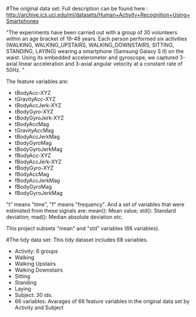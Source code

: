 #The original data set:
Full description can be found here : http://archive.ics.uci.edu/ml/datasets/Human+Activity+Recognition+Using+Smartphones 

"The experiments have been carried out with a group of 30 volunteers within an age bracket of 19-48 years. Each person performed six activities (WALKING, WALKING_UPSTAIRS, WALKING_DOWNSTAIRS, SITTING, STANDING, LAYING) wearing a smartphone (Samsung Galaxy S II) on the waist. Using its embedded accelerometer and gyroscope, we captured 3-axial linear acceleration and 3-axial angular velocity at a constant rate of 50Hz. " 

The feature variables are: 
- tBodyAcc-XYZ
- tGravityAcc-XYZ
- tBodyAccJerk-XYZ
- tBodyGyro-XYZ
- tBodyGyroJerk-XYZ
- tBodyAccMag
- tGravityAccMag
- tBodyAccJerkMag
- tBodyGyroMag
- tBodyGyroJerkMag
- fBodyAcc-XYZ
- fBodyAccJerk-XYZ
- fBodyGyro-XYZ
- fBodyAccMag
- fBodyAccJerkMag
- fBodyGyroMag
- fBodyGyroJerkMag

"t" means "time", "f" means "frequency". And a set of variables that were estimated from these signals are: mean(): Mean value; std(): Standard deviation; mad(): Median absolute deviation etc. 

This project subsets "mean" and "std" variables (66 variables).

#The tidy data set:
This tidy dataset includes 68 variables.
 - Activity: 6 groups
  - Walking
  - Walking Upstairs
  - Walking Downstairs
  - Sitting
  - Standing
  - Laying
 - Subject: 30 ids.
 - 66 variables: Avarages of 66 feature variables in the original data set by Activity and Subject


